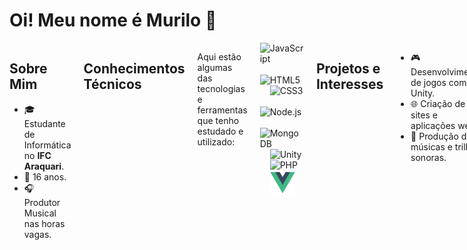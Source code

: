 <h1 align="left">Oi! Meu nome é Murilo 👋</h1>

<div style="display: flex; align-items: flex-start; gap: 20px;">
  <div style="flex: 1;">
    <h2>Sobre Mim</h2>
    <ul>
      <li>🎓 Estudante de Informática no <strong>IFC Araquari</strong>.</li>
      <li>🎂 16 anos.</li>
      <li>🎧 Produtor Musical nas horas vagas.</li>
    </ul>
  </div>

<h2>Conhecimentos Técnicos</h2>

<p>Aqui estão algumas das tecnologias e ferramentas que tenho estudado e utilizado:</p>

<div align="left">
  <img src="https://cdn.jsdelivr.net/gh/devicons/devicon/icons/javascript/javascript-original.svg" height="40" alt="JavaScript" title="JavaScript" />
  <img width="12" />
  <img src="https://cdn.jsdelivr.net/gh/devicons/devicon/icons/html5/html5-original.svg" height="40" alt="HTML5" title="HTML5" />
  <img width="12" />
  <img src="https://cdn.jsdelivr.net/gh/devicons/devicon/icons/css3/css3-original.svg" height="40" alt="CSS3" title="CSS3" />
  <img width="12" />
  <img src="https://cdn.jsdelivr.net/gh/devicons/devicon/icons/nodejs/nodejs-original.svg" height="40" alt="Node.js" title="Node.js" />
  <img width="12" />
  <img src="https://cdn.jsdelivr.net/gh/devicons/devicon/icons/mongodb/mongodb-original.svg" height="40" alt="MongoDB" title="MongoDB" />
  <img width="12" />
  <img src="https://cdn.jsdelivr.net/gh/devicons/devicon/icons/unity/unity-original.svg" height="40" alt="Unity" title="Unity" />
  <img width="12" />
  <img src="https://cdn.jsdelivr.net/gh/devicons/devicon/icons/php/php-original.svg" height="40" alt="PHP" title="PHP" />
  <img width="12" />
  <img src="https://raw.githubusercontent.com/devicons/devicon/refs/heads/master/icons/vuejs/vuejs-original.svg" height="40" alt="Vue" title="Vue" />
</div>

<h2>Projetos e Interesses</h2>

<ul>
  <li>🎮 Desenvolvimento de jogos com Unity.</li>
  <li>🌐 Criação de sites e aplicações web.</li>
  <li>🎵 Produção de músicas e trilhas sonoras.</li>
</ul>

<h2>Objetivos</h2>

<ul>
  <li>📚 Aprofundar meus conhecimentos em programação e desenvolvimento de software.</li>
  <li>💼 Contribuir para projetos open source e colaborar com a comunidade.</li>
  <li>🎯 Me tornar um desenvolvedor full-stack no futuro.</li>
</ul>


  <div>
    <img height="200" src="https://media.tenor.com/qvSmcpS-kdIAAAAj/n-harmonia-n.gif" alt="GIF animado" />
  </div>
</div>
